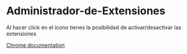 # Administrador-de-Extensiones
Al hacer click en el icono tienes la posibilidad de activar/desactivar las extensiones

[Chrome documentation](https://developer.chrome.com/extensions/management "Documentation")
